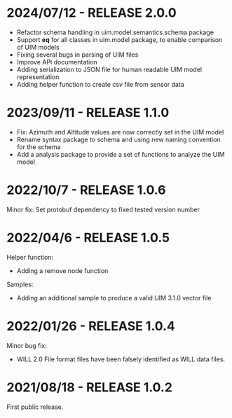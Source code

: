 2024/07/12 - RELEASE 2.0.0
==========================
- Refactor schema handling in uim.model.semantics.schema package
- Support __eq__ for all classes in uim.model package, to enable comparison of UIM models
- Fixing several bugs in parsing of UIM files
- Improve API documentation
- Adding serialization to JSON file for human readable UIM model representation
- Adding helper function to create csv file from sensor data


2023/09/11 - RELEASE 1.1.0
==========================
- Fix: Azimuth and Altitude values are now correctly set in the UIM model
- Rename syntax package to schema and using new naming convention for the schema
- Add a analysis package to provide a set of functions to analyze the UIM model

2022/10/7 - RELEASE 1.0.6
==========================
Minor fix: 
Set protobuf dependency to fixed tested version number

2022/04/6 - RELEASE 1.0.5
==========================
Helper function:
- Adding a remove node function

Samples:
- Adding an additional sample to produce a valid UIM 3.1.0 vector file

2022/01/26 - RELEASE 1.0.4
==========================
Minor bug fix:
- WILL 2.0 File format files have been falsely identified as WILL data files.

2021/08/18 - RELEASE 1.0.2
==========================
First public release.